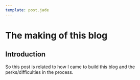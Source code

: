 ```yaml
---
template: post.jade
---
```

The making of this blog
===============

Introduction
------------------------

So this post is related to how I came to build this blog and the perks/difficulties in the process.
